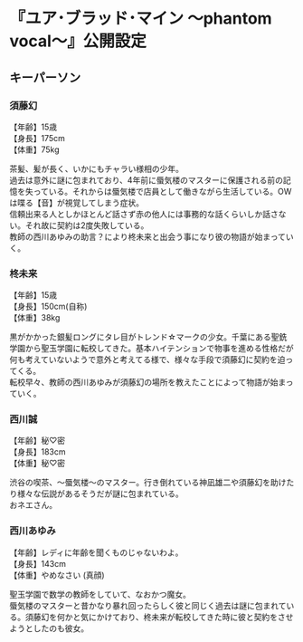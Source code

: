 # 『ユア･ブラッド･マイン 〜phantom vocal〜』公開設定
## キーパーソン
### 須藤幻
【年齢】15歳  
【身長】175cm  
【体重】75kg

茶髪、髪が長く、いかにもチャラい様相の少年。  
過去は意外に謎に包まれており、4年前に蜃気楼のマスターに保護される前の記憶を失っている。それからは蜃気楼で店員として働きながら生活している。OWは喋る【音】が視覚してしまう症状。  
信頼出来る人としかほとんど話さず赤の他人には事務的な話くらいしか話さない。それ故に契約は2度失敗している。  
教師の西川あゆみの助言？により柊未来と出会う事になり彼の物語が始まっていく。

### 柊未来
【年齢】15歳  
【身長】150cm(自称)  
【体重】38kg

黒がかかった銀髪ロングにタレ目がトレンド☆マークの少女。千葉にある聖銑学園から聖玉学園に転校してきた。基本ハイテンションで物事を進める性格だが何も考えていないようで意外と考えてる様で、様々な手段で須藤幻に契約を迫ってくる。  
転校早々、教師の西川あゆみが須藤幻の場所を教えたことによって物語が始まっていく。

### 西川誠
【年齢】秘♡密  
【身長】183cm  
【体重】秘♡密

渋谷の喫茶、～蜃気楼～のマスター。行き倒れている神凪雄二や須藤幻を助けたり様々な伝説があるそうだが謎に包まれている。  
おネエさん。

### 西川あゆみ
【年齢】レディに年齢を聞くものじゃないわよ。  
【身長】143cm  
【体重】やめなさい (真顔)

聖玉学園で数学の教師をしていて、なおかつ魔女。  
蜃気楼のマスターと昔かなり暴れ回ったらしく彼と同じく過去は謎に包まれている。須藤幻を何かと気にかけており、柊未来が転校してきた時に彼と契約をさせようとしたのも彼女。
